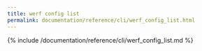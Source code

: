 ```yaml
---
title: werf config list
permalink: documentation/reference/cli/werf_config_list.html
---
```


{% include /documentation/reference/cli/werf_config_list.md %}
